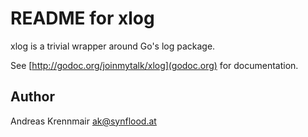 README for xlog
===============

xlog is a trivial wrapper around Go's log package.

See [http://godoc.org/joinmytalk/xlog](godoc.org) for documentation.


Author
------
Andreas Krennmair <ak@synflood.at>
